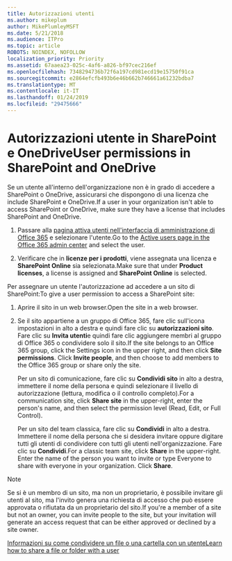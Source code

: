 ```yaml
---
title: Autorizzazioni utenti
ms.author: mikeplum
author: MikePlumleyMSFT
ms.date: 5/21/2018
ms.audience: ITPro
ms.topic: article
ROBOTS: NOINDEX, NOFOLLOW
localization_priority: Priority
ms.assetid: 67aaea23-025c-4af6-a826-bf97cec216ef
ms.openlocfilehash: 7348294736b72f6a197cd981ecd19e15750f91ca
ms.sourcegitcommit: e2864efcfb493b6e46b662b746661a61232bdba7
ms.translationtype: MT
ms.contentlocale: it-IT
ms.lasthandoff: 01/24/2019
ms.locfileid: "29475666"
---
```

# <a name="user-permissions-in-sharepoint-and-onedrive"></a><span data-ttu-id="be07a-102">Autorizzazioni utente in SharePoint e OneDrive</span><span class="sxs-lookup"><span data-stu-id="be07a-102">User permissions in SharePoint and OneDrive</span></span>

<span data-ttu-id="be07a-103">Se un utente all'interno dell'organizzazione non è in grado di accedere a SharePoint o OneDrive, assicurarsi che dispongono di una licenza che include SharePoint e OneDrive.</span><span class="sxs-lookup"><span data-stu-id="be07a-103">If a user in your organization isn't able to access SharePoint or OneDrive, make sure they have a license that includes SharePoint and OneDrive.</span></span> 
  
1. <span data-ttu-id="be07a-104">Passare alla [pagina attiva utenti nell'interfaccia di amministrazione di Office 365](https://portal.office.com/adminportal/home#/users) e selezionare l'utente.</span><span class="sxs-lookup"><span data-stu-id="be07a-104">Go to the [Active users page in the Office 365 admin center](https://portal.office.com/adminportal/home#/users) and select the user.</span></span> 
    
2. <span data-ttu-id="be07a-105">Verificare che in **licenze per i prodotti**, viene assegnata una licenza e **SharePoint Online** sia selezionata.</span><span class="sxs-lookup"><span data-stu-id="be07a-105">Make sure that under **Product licenses**, a license is assigned and **SharePoint Online** is selected.</span></span> 
    
 <span data-ttu-id="be07a-106">Per assegnare un utente l'autorizzazione ad accedere a un sito di SharePoint:</span><span class="sxs-lookup"><span data-stu-id="be07a-106">To give a user permission to access a SharePoint site:</span></span> 
  
1. <span data-ttu-id="be07a-107">Aprire il sito in un web browser.</span><span class="sxs-lookup"><span data-stu-id="be07a-107">Open the site in a web browser.</span></span>
    
2. <span data-ttu-id="be07a-p101">Se il sito appartiene a un gruppo di Office 365, fare clic sull'icona impostazioni in alto a destra e quindi fare clic su **autorizzazioni sito**. Fare clic su **Invita utenti**e quindi fare clic aggiungere membri al gruppo di Office 365 o condividere solo il sito.</span><span class="sxs-lookup"><span data-stu-id="be07a-p101">If the site belongs to an Office 365 group, click the Settings icon in the upper right, and then click **Site permissions**. Click **Invite people**, and then choose to add members to the Office 365 group or share only the site.</span></span> 
    
    <span data-ttu-id="be07a-110">Per un sito di comunicazione, fare clic su **Condividi sito** in alto a destra, immettere il nome della persona e quindi selezionare il livello di autorizzazione (lettura, modifica o il controllo completo).</span><span class="sxs-lookup"><span data-stu-id="be07a-110">For a communication site, click **Share site** in the upper-right, enter the person's name, and then select the permission level (Read, Edit, or Full Control).</span></span> 
    
    <span data-ttu-id="be07a-p102">Per un sito del team classica, fare clic su **Condividi** in alto a destra. Immettere il nome della persona che si desidera invitare oppure digitare tutti gli utenti di condividere con tutti gli utenti nell'organizzazione. Fare clic su **Condividi**.</span><span class="sxs-lookup"><span data-stu-id="be07a-p102">For a classic team site, click **Share** in the upper-right. Enter the name of the person you want to invite or type Everyone to share with everyone in your organization. Click **Share**.</span></span>
    
> [!NOTE]
> <span data-ttu-id="be07a-114">Se si è un membro di un sito, ma non un proprietario, è possibile invitare gli utenti al sito, ma l'invito genera una richiesta di accesso che può essere approvata o rifiutata da un proprietario del sito.</span><span class="sxs-lookup"><span data-stu-id="be07a-114">If you're a member of a site but not an owner, you can invite people to the site, but your invitation will generate an access request that can be either approved or declined by a site owner.</span></span> 
  
[<span data-ttu-id="be07a-115">Informazioni su come condividere un file o una cartella con un utente</span><span class="sxs-lookup"><span data-stu-id="be07a-115">Learn how to share a file or folder with a user</span></span>](https://go.microsoft.com/fwlink/?linkid=533408)
  

